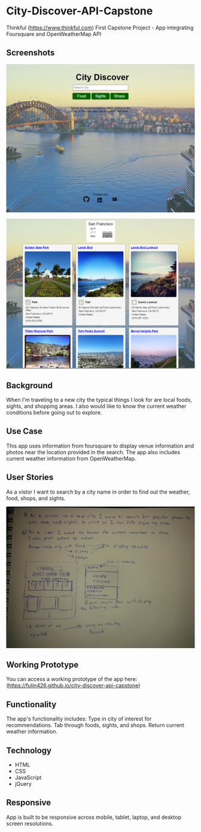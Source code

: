 # City-Discover-API-Capstone
Thinkful (https://www.thinkful.com) First Capstone Project - App integrating Foursquare and OpenWeatherMap API

## Screenshots 
![Screenshots](https://raw.githubusercontent.com/fulin426/city-discover-api-capstone/master/images/landingPage.png)

![Screenshots](https://raw.githubusercontent.com/fulin426/city-discover-api-capstone/master/images/resultsScreenshot.png)

## Background
When I'm traveling to a new city the typical things I look for are local foods, sights, and shopping areas. I also would like to know the current weather conditions before going out to explore. 

## Use Case
This app uses information from foursquare to display venue information and photos near the location provided in the search. The app also includes current weather information from OpenWeatherMap. 

## User Stories
As a vistor I want to search by a city name in order to find out the weather, food, shops, and sights.

![User Stories](https://github.com/fulin426/city-discover-api-capstone/blob/master/images/user-stories.jpg)

## Working Prototype
You can access a working prototype of the app here: (https://fulin426.github.io/city-discover-api-capstone)

## Functionality
The app's functionality includes: Type in city of interest for recommendations. Tab through foods, sights, and shops. Return current weather information. 


## Technology
* HTML
* CSS
* JavaScript
* jQuery

<!-- The app uses AJAX JSON calls to the <a href="https://www.googleapis.com/youtube/v3/search">YouTube Videos</a>Open Platform API to return YouTube results.
The app uses AJAX JSON calls to the <a href="https://en.wikipedia.org/w/api.php">Wiki Trivia</a>Open Platform API to return Wikipedia results. -->


## Responsive
App is built to be responsive across mobile, tablet, laptop, and desktop screen resolutions.

<!-- ## Development Roadmap
This is v1.0 of the app, but future enhancements are expected to include:
* Add list of cafe's where visiter can find these coffees
* Add comment section for visiter to comment on their favorite coffee flavors or recommend other coffee types and cafe's -->
